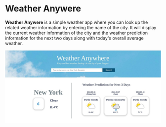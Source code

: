 # Weather Anywere

**Weather Anywere** is a simple weather app where you can look up the related weather information by entering the name of the city. It will display the current weather information of the city and the weather prediction information for the next two days along with today's overall average weather.

![Example Image of the front page of Weather Anywhere Website](./weather.jpg)
